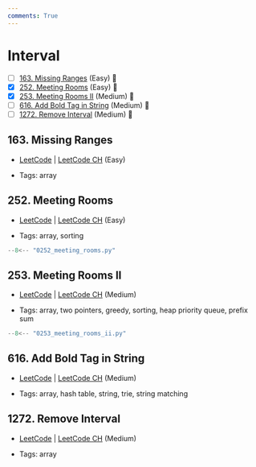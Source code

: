 ```yaml
---
comments: True
---
```


# Interval

- [ ] [163. Missing Ranges](https://leetcode.cn/problems/missing-ranges/) (Easy) 👑
- [x] [252. Meeting Rooms](https://leetcode.cn/problems/meeting-rooms/) (Easy) 👑
- [x] [253. Meeting Rooms II](https://leetcode.cn/problems/meeting-rooms-ii/) (Medium) 👑
- [ ] [616. Add Bold Tag in String](https://leetcode.cn/problems/add-bold-tag-in-string/) (Medium) 👑
- [ ] [1272. Remove Interval](https://leetcode.cn/problems/remove-interval/) (Medium) 👑

## 163. Missing Ranges

-   [LeetCode](https://leetcode.com/problems/missing-ranges/) | [LeetCode CH](https://leetcode.cn/problems/missing-ranges/) (Easy)

-   Tags: array

## 252. Meeting Rooms

-   [LeetCode](https://leetcode.com/problems/meeting-rooms/) | [LeetCode CH](https://leetcode.cn/problems/meeting-rooms/) (Easy)

-   Tags: array, sorting

```python title="252. Meeting Rooms - Python Solution"
--8<-- "0252_meeting_rooms.py"
```

## 253. Meeting Rooms II

-   [LeetCode](https://leetcode.com/problems/meeting-rooms-ii/) | [LeetCode CH](https://leetcode.cn/problems/meeting-rooms-ii/) (Medium)

-   Tags: array, two pointers, greedy, sorting, heap priority queue, prefix sum

```python title="253. Meeting Rooms II - Python Solution"
--8<-- "0253_meeting_rooms_ii.py"
```

## 616. Add Bold Tag in String

-   [LeetCode](https://leetcode.com/problems/add-bold-tag-in-string/) | [LeetCode CH](https://leetcode.cn/problems/add-bold-tag-in-string/) (Medium)

-   Tags: array, hash table, string, trie, string matching

## 1272. Remove Interval

-   [LeetCode](https://leetcode.com/problems/remove-interval/) | [LeetCode CH](https://leetcode.cn/problems/remove-interval/) (Medium)

-   Tags: array
